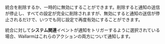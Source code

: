統合を削除するか、一時的に無効にすることができます。削除すると通知の送信が停止し、すべての設定が完全に削除されますが、無効にすると通知の送信が停止されるだけで、いつでも同じ設定で再度有効にすることができます。

統合に対して**システム関連**イベントが通知をトリガーするように選択されている場合、Wallarmはこれらのアクションの両方について通知します。